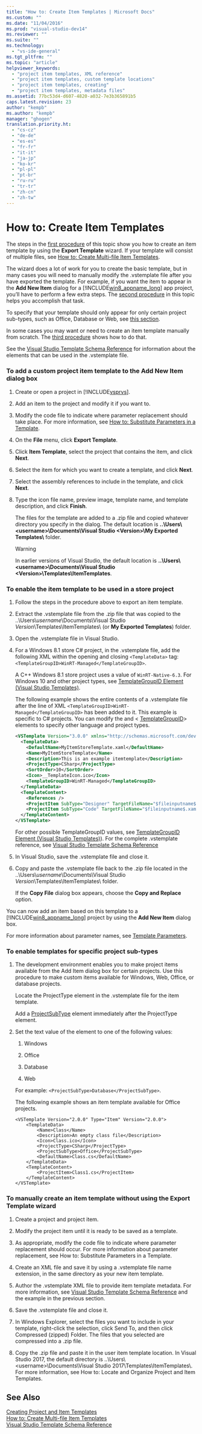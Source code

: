 ```yaml
---
title: "How to: Create Item Templates | Microsoft Docs"
ms.custom: ""
ms.date: "11/04/2016"
ms.prod: "visual-studio-dev14"
ms.reviewer: ""
ms.suite: ""
ms.technology:
  - "vs-ide-general"
ms.tgt_pltfrm: ""
ms.topic: "article"
helpviewer_keywords:
  - "project item templates, XML reference"
  - "project item templates, custom template locations"
  - "project item templates, creating"
  - "project item templates, metadata files"
ms.assetid: 77bc53d4-d607-4820-a032-7e3b365891b5
caps.latest.revision: 23
author: "kempb"
ms.author: "kempb"
manager: "ghogen"
translation.priority.ht:
  - "cs-cz"
  - "de-de"
  - "es-es"
  - "fr-fr"
  - "it-it"
  - "ja-jp"
  - "ko-kr"
  - "pl-pl"
  - "pt-br"
  - "ru-ru"
  - "tr-tr"
  - "zh-cn"
  - "zh-tw"
---
```

# How to: Create Item Templates
The steps in the [first procedure](../ide/how-to-create-item-templates.md#export_template) of this topic show you how to create an item template by using the **Export Template** wizard. If your template will consist of multiple files, see [How to: Create Multi-file Item Templates](../ide/how-to-create-multi-file-item-templates.md).  

 The wizard does a lot of work for you to create the basic template, but in many cases you will need to manually modify the .vstemplate file after you have exported the template. For example, if you want the item to appear in the **Add New Item** dialog for a [!INCLUDE[win8_appname_long](../debugger/includes/win8_appname_long_md.md)] app project, you’ll have to perform a few extra steps. The [second procedure](../ide/how-to-create-item-templates.md#modify_template) in this topic helps you accomplish that task.  

 To specify that your template should only appear for only certain project sub-types, such as Office, Database or Web, see [this section](../ide/how-to-create-multi-file-item-templates.md#enable_templates).  

 In some cases you may want or need to create an item template manually from scratch. The [third procedure](../ide/how-to-create-item-templates.md#create_template) shows how to do that.  

 See the [Visual Studio Template Schema Reference](../extensibility/visual-studio-template-schema-reference.md) for information about the elements that can be used in the .vstemplate file.  

### To add a custom project item template to the Add New Item dialog box  

1.  Create or open a project in [!INCLUDE[vsprvs](../code-quality/includes/vsprvs_md.md)].  

2.  Add an item to the project and modify it if you want to.  

3.  Modify the code file to indicate where parameter replacement should take place. For more information, see [How to: Substitute Parameters in a Template](../ide/how-to-substitute-parameters-in-a-template.md).  

4.  On the **File** menu, click **Export Template**.  

5.  Click **Item Template**, select the project that contains the item, and click **Next**.  

6.  Select the item for which you want to create a template, and click **Next**.  

7.  Select the assembly references to include in the template, and click **Next**.  

8.  Type the icon file name, preview image, template name, and template description, and click **Finish**.  

     The files for the template are added to a .zip file and copied whatever directory you specify in the dialog. The default location is **..\Users\\<username\>\Documents\Visual Studio \<Version>\My Exported Templates\\** folder.  

    > [!WARNING]
    >  In earlier versions of Visual Studio, the default location is **..\Users\\<username\>\Documents\Visual Studio \<Version>\Templates\ItemTemplates**.  

### To enable the item template to be used in a store project  

1.  Follow the steps in the procedure above to export an item template.  

2.  Extract the .vstemplate file from the .zip file that was copied to the ..\Users\\*username*\Documents\Visual Studio *Version*\Templates\ItemTemplates\ (or **My Exported Templates**) folder.  

3.  Open the .vstemplate file in Visual Studio.  

4.  For a Windows 8.1 store C# project, in the .vstemplate file, add the following XML within the opening and closing `<TemplateData>` tag: `<TemplateGroupID>WinRT-Managed</TemplateGroupID>`.  

     A C++ Windows 8.1 store project uses a value of `WinRT-Native-6.3`. For Windows 10 and other project types, see [TemplateGroupID Element (Visual Studio Templates)](../extensibility/templategroupid-element-visual-studio-templates.md).  

     The following example shows the entire contents of a .vstemplate file after the line of XML `<TemplateGroupID>WinRT-Managed</TemplateGroupID>` has been added to it. This example is specific to C# projects. You can modify the <ProjectTpe> and \< [TemplateGroupID](../extensibility/templategroupid-element-visual-studio-templates.md)> elements to specify other language and project types.  

    ```xml  
    <VSTemplate Version="3.0.0" xmlns="http://schemas.microsoft.com/developer/vstemplate/2005" Type="Item">  
      <TemplateData>  
        <DefaultName>MyItemStoreTemplate.xaml</DefaultName>  
        <Name>MyItemStoreTemplate</Name>  
        <Description>This is an example itemtemplate</Description>  
        <ProjectType>CSharp</ProjectType>  
        <SortOrder>10</SortOrder>  
        <Icon>__TemplateIcon.ico</Icon>  
        <TemplateGroupID>WinRT-Managed</TemplateGroupID>  
      </TemplateData>  
      <TemplateContent>  
        <References />  
        <ProjectItem SubType="Designer" TargetFileName="$fileinputname$.xaml" ReplaceParameters="true">MyItemTemplate.xaml</ProjectItem>  
        <ProjectItem SubType="Code" TargetFileName="$fileinputname$.xaml.cs" ReplaceParameters="true">MyItemTemplate.xaml.cs</ProjectItem>  
      </TemplateContent>  
    </VSTemplate>  
    ```  

     For other possible TemplateGroupID values, see [TemplateGroupID Element (Visual Studio Templates)](../extensibility/templategroupid-element-visual-studio-templates.md)). For the complete .vstemplate reference, see [Visual Studio Template Schema Reference](../extensibility/visual-studio-template-schema-reference.md)  

5.  In Visual Studio, save the .vstemplate file and close it.  

6.  Copy and paste the .vstemplate file back to the .zip file located in the ..\Users\\*username*\Documents\Visual Studio *Version*\Templates\ItemTemplates\ folder.  

     If the **Copy File** dialog box appears, choose the **Copy and Replace** option.  

 You can now add an item based on this template to a [!INCLUDE[win8_appname_long](../debugger/includes/win8_appname_long_md.md)] project by using the **Add New Item** dialog box.  

 For more information about parameter names, see [Template Parameters](../ide/template-parameters.md).  

### To enable templates for specific project sub-types  

1.  The development environment enables you to make project items available from the Add Item dialog box for certain projects. Use this procedure to make custom items available for Windows, Web, Office, or database projects.  

     Locate the ProjectType element in the .vstemplate file for the item template.  

     Add a [ProjectSubType](../extensibility/projectsubtype-element-visual-studio-templates.md) element immediately after the ProjectType element.  

2.  Set the text value of the element to one of the following values:  

    1.  Windows  

    2.  Office  

    3.  Database  

    4.  Web  

     For example: `<ProjectSubType>Database</ProjectSubType>`.  

     The following example shows an item template available for Office projects.  

    ```  
    <VSTemplate Version="2.0.0" Type="Item" Version="2.0.0">  
        <TemplateData>  
            <Name>Class</Name>  
            <Description>An empty class file</Description>  
            <Icon>Class.ico</Icon>  
            <ProjectType>CSharp</ProjectType>  
            <ProjectSubType>Office</ProjectSubType>  
            <DefaultName>Class.cs</DefaultName>  
        </TemplateData>  
        <TemplateContent>  
            <ProjectItem>Class1.cs</ProjectItem>  
        </TemplateContent>  
    </VSTemplate>  

    ```  

### To manually create an item template without using the Export Template wizard  

1.  Create a project and project item.  

2.  Modify the project item until it is ready to be saved as a template.  

3.  As appropriate, modify the code file to indicate where parameter replacement should occur. For more information about parameter replacement, see How to: Substitute Parameters in a Template.  

4.  Create an XML file and save it by using a .vstemplate file name extension, in the same directory as your new item template.  

5.  Author the .vstemplate XML file to provide item template metadata. For more information, see [Visual Studio Template Schema Reference](../extensibility/visual-studio-template-schema-reference.md) and the example in the previous section.  

6.  Save the .vstemplate file and close it.  

7.  In Windows Explorer, select the files you want to include in your template, right-click the selection, click Send To, and then click Compressed (zipped) Folder. The files that you selected are compressed into a .zip file.  

8.  Copy the .zip file and paste it in the user item template location. In Visual Studio 2017, the default directory is ..\Users\\<username\>\Documents\Visual Studio 2017\Templates\ItemTemplates\\. For more information, see How to: Locate and Organize Project and Item Templates.  

## See Also  
 [Creating Project and Item Templates](../ide/creating-project-and-item-templates.md)   
 [How to: Create Multi-file Item Templates](../ide/how-to-create-multi-file-item-templates.md)   
 [Visual Studio Template Schema Reference](../extensibility/visual-studio-template-schema-reference.md)
